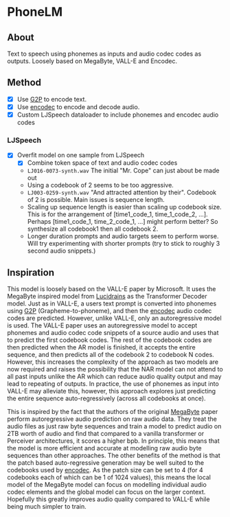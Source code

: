 # PhoneLM

## About

Text to speech using phonemes as inputs and audio codec codes as outputs. Loosely based on MegaByte, VALL-E and Encodec.

## Method

- [x] Use [G2P](https://github.com/Kyubyong/g2p/) to encode text.
- [x] Use [encodec](https://github.com/facebookresearch/encodec) to
  encode and decode audio.
- [x] Custom LJSpeech dataloader to include phonemes and encodec audio codes

### LJSpeech

- [x] Overfit model on one sample from LJSpeech
  - [x] Combine token space of text and audio codec codes
  - `LJ016-0073-synth.wav` The initial "Mr. Cope" can just about be made out
  - Using a codebook of 2 seems to be too aggressive.
  - `LJ003-0259-synth.wav` "And attracted attention by their". Codebook of 2 is possible.
    Main issues is sequence length.
  - Scaling up sequence length is easier than scaling up codebook size. This is for the
    arrangement of [time1_code_1, time_1_code_2, ...].
    Perhaps [time1_code_1, time_2_code_1, ...] might perform better? So synthesize all codebook1 then all codebook 2.
  - Longer duration prompts and audio targets seem to perform worse. Will try experimenting
    with shorter prompts (try to stick to roughly 3 second audio snippets.)

<!--
## Datasets

### LJSpeech
-->

## Inspiration

This model is loosely based on the VALL-E paper by Microsoft. It uses the
MegaByte inspired model from [Lucidrains](https://github.com/lucidrains/MEGABYTE-pytorch)
as the Transformer Decoder model. Just as in VALL-E, a users text prompt is converted
into phonemes using [G2P](https://github.com/Kyubyong/g2p/) (Grapheme-to-phoneme),
and then the [encodec](https://github.com/facebookresearch/encodec) audio codec codes
are predicted. However, unlike VALL-E, only an autoregressive model is used. The VALL-E
paper uses an autoregressive model to accept phonemes and audio codec code snippets of
a source audio and uses that to predict the first codebook codes. The rest of the codebook
codes are then predicted when the AR model is finished, it accepts the entire sequence,
and then predicts all of the codebook 2 to codebook N codes. However, this increases
the complexity of the approach as two models are now required and raises the possibility
that the NAR model can not attend to all past inputs unlike the AR which can reduce
audio quality output and may lead to repeating of outputs. In practice, the use of phonemes
as input into VALL-E may alleviate this, however, this approach explores just predicting
the entire sequence auto-regressively (across all codebooks at once).

This is inspired by the fact that the authors of the original [MegaByte](https://arxiv.org/pdf/2305.07185.pdf)
paper perform autoregressive audio prediction on raw audio data. They
treat the audio files as just raw byte sequences and train a model to predict audio on 2TB
worth of audio and find that compared to a vanilla transformer or Perceiver architectures,
it scores a higher bpb. In principle, this means that the model is more efficient and accurate
at modelling raw audio byte sequences than other approaches. The other benefits of the method
is that the patch based auto-regressive generation may be well suited to the codebooks used
by [encodec](https://github.com/facebookresearch/encodec). As the patch size can be set to 4
(for 4 codebooks each of which can be 1 of 1024 values), this means the local model of the
MegaByte model can focus on modelling individual audio codec elements and the global model
can focus on the larger context. Hopefully this greatly improves audio quality compared to
VALL-E while being much simpler to train.